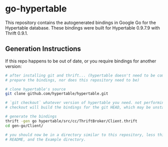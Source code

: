 go-hypertable
=============

This repository contains the autogenerated bindings in Google Go for the Hypertable database. These bindings were built for Hypertable 0.9.7.9 with Thrift 0.9.1.

Generation Instructions
-----------------------

If this repo happens to be out of date, or you require bindings for another version:

```sh
# after installing git and thrift... (hypertable doesn't need to be compiled to
# prepare the bindings, nor does this repository need to be)

# clone hypertable's source
git clone github.com/hypertable/hypertable.git

# `git checkout` whatever version of hypertable you need. not performing a
# checkout will build the bindings for the git HEAD, which may be unstable.

# generate the bindings
thrift -gen go hypertable/src/cc/ThriftBroker/Client.thrift
cd gen-go/Client/

# you should now be in a directory similar to this repository, less this
# README, and the Example directory.
```
